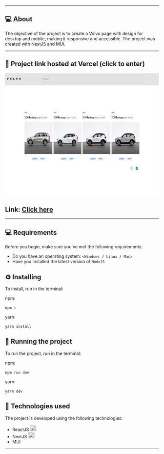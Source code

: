 
---

## 💻 About 

The objective of the project is to create a Volvo page with design for desktop and mobile, making it responsive and accessible. The project was created with NextJS and MUI.

--- 

## 🚀 Project link hosted at Vercel (click to enter)

<a href="https://api-deslocamento-gtz3m2vkb-luc4sdev.vercel.app/" target="_blank" rel="external">
<img src="public/images/project-image.png" height="400" width="800" alt="Imagem do Projeto">
</a>
<h2>Link: <a href="https://api-deslocamento-gtz3m2vkb-luc4sdev.vercel.app/" target="_blank" rel="external">Click here</a></h2>


--- 

## 💻 Requirements

Before you begin, make sure you've met the following requirements:
* Do you have an operating system: `<Windows / Linux / Mac>`
* Have you installed the latest version of `NodeJS`


## ⚙️ Installing

To install, run in the terminal:

npm:
```
npm i
```

yarn:
```
yarn install
```

## 🚀 Running the project

To run the project, run in the terminal:

npm:
```
npm run dev
```
yarn:
```
yarn dev
```

## 🚀 Technologies used

The project is developed using the following technologies:

- ReactJS <img width="20px" height="20px" src="https://cdn.jsdelivr.net/gh/devicons/devicon/icons/react/react-original.svg" />
- NextJS <img width="20px" height="20px" src="https://cdn.jsdelivr.net/gh/devicons/devicon/icons/nextjs/nextjs-original.svg" />
- MUI
--- 



